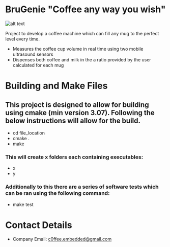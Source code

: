 # BruGenie "Coffee any way you wish" 

![alt text](https://github.com/L-A-F-987/BruGenie/blob/main/BruGenie_logo_round.jpg|width=10)

Project to develop a coffee machine which can fill any mug to the perfect level every time.

- Measures the coffee cup volume in real time using two mobile ultrasound sensors
- Dispenses both coffee and milk in the a ratio provided by the user calculated for each mug

# Building and Make Files

## This project is designed to allow for building using cmake (min version 3.07). Following the below instructions will allow for the build.

- cd file_location
- cmake . 
- make

### This will create x folders each containing executables:

- x
- y

### Additionally to this there are a series of software tests which can be ran using the following command:

- make test 

# Contact Details 

- Company Email: c0ffee.embedded@gmail.com


 


